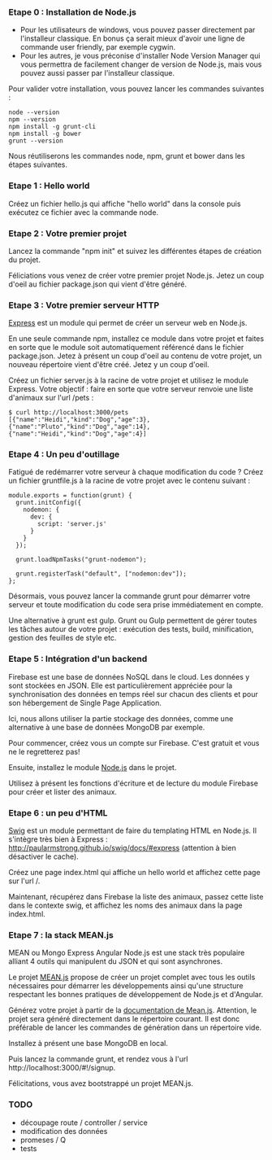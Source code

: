 
### Etape 0 : Installation de Node.js

- Pour les utilisateurs de windows, vous pouvez passer directement par l'installeur classique. En bonus ça serait mieux d'avoir une ligne de commande user friendly, par exemple cygwin.
- Pour les autres, je vous préconise d'installer Node Version Manager qui vous permettra de facilement changer de version de Node.js, mais vous pouvez aussi passer par l'installeur classique.

Pour valider votre installation, vous pouvez lancer les commandes suivantes :

```
node --version
npm --version
npm install -g grunt-cli
npm install -g bower
grunt --version
```

Nous réutiliserons les commandes node, npm, grunt et bower dans les étapes suivantes.

### Etape 1 : Hello world

Créez un fichier hello.js qui affiche "hello world" dans la console puis exécutez ce fichier avec la commande node.

### Etape 2 : Votre premier projet

Lancez la commande "npm init" et suivez les différentes étapes de création du projet.

Féliciations vous venez de créer votre premier projet Node.js. Jetez un coup d'oeil au fichier package.json qui vient d'être généré.

### Etape 3 : Votre premier serveur HTTP

[Express](https://github.com/strongloop/express) est un module qui permet de créer un serveur web en Node.js.

En une seule commande npm, installez ce module dans votre projet et faites en sorte que le module soit automatiquement référencé dans le fichier package.json.
Jetez à présent un coup d'oeil au contenu de votre projet, un nouveau répertoire vient d'être créé. Jetez y un coup d'oeil.

Créez un fichier server.js à la racine de votre projet et utilisez le module Express. Votre objectif : faire en sorte que votre serveur
renvoie une liste d'animaux sur l'url /pets :

```
$ curl http://localhost:3000/pets
[{"name":"Heidi","kind":"Dog","age":3},{"name":"Pluto","kind":"Dog","age":14},{"name":"Heidi","kind":"Dog","age":4}]
```

### Etape 4 : Un peu d'outillage

Fatigué de redémarrer votre serveur à chaque modification du code ? Créez un fichier gruntfile.js à la racine de votre projet avec le contenu suivant :


```
module.exports = function(grunt) {
  grunt.initConfig({
    nodemon: {
      dev: {
        script: 'server.js'
      }
    }
  });

  grunt.loadNpmTasks("grunt-nodemon");

  grunt.registerTask("default", ["nodemon:dev"]);
};
```

Désormais, vous pouvez lancer la commande grunt pour démarrer votre serveur et toute modification du code sera prise immédiatement en compte.

Une alternative à grunt est gulp. Grunt ou Gulp permettent de gérer toutes les tâches autour de votre projet : exécution des tests, build, minification, gestion des feuilles de style etc.


### Etape 5 : Intégration d'un backend

Firebase est une base de données NoSQL dans le cloud. Les données y sont stockées en JSON. Elle est particulièrement appréciée pour la synchronisation
des données en temps réel sur chacun des clients et pour son hébergement de Single Page Application.

Ici, nous allons utiliser la partie stockage des données, comme une alternative à une base de données MongoDB par exemple.

Pour commencer, créez vous un compte sur Firebase. C'est gratuit et vous ne le regretterez pas!

Ensuite, installez le module [Node.js](https://www.firebase.com/docs/web/quickstart.html) dans le projet.

Utilisez à présent les fonctions d'écriture et de lecture du module Firebase pour créer et lister des animaux.

### Etape 6 : un peu d'HTML

[Swig](https://github.com/paularmstrong/swig) est un module permettant de faire du templating HTML en Node.js.
Il s'intègre très bien à Express : http://paularmstrong.github.io/swig/docs/#express (attention à bien désactiver le cache).

Créez une page index.html qui affiche un hello world et affichez cette page sur l'url /.

Maintenant, récupérez dans Firebase la liste des animaux, passez cette liste dans le contexte swig, et affichez les noms des animaux dans la page index.html.

### Etape 7 : la stack MEAN.js

MEAN ou Mongo Express Angular Node.js est une stack très populaire alliant 4 outils qui manipulent du JSON et qui sont asynchrones.

Le projet [MEAN.js](https://github.com/meanjs/mean) propose de créer un projet complet avec tous les outils nécessaires
pour démarrer les développements ainsi qu'une structure respectant les bonnes pratiques de développement de Node.js et d'Angular.

Générez votre projet à partir de la [documentation de Mean.js](http://meanjs.org/generator.html).
Attention, le projet sera généré directement dans le répertoire courant. Il est donc préférable de lancer les commandes de génération
dans un répertoire vide.

Installez à présent une base MongoDB en local.

Puis lancez la commande grunt, et rendez vous à l'url http://localhost:3000/#!/signup.

Félicitations, vous avez bootstrappé un projet MEAN.js.

### TODO

- découpage route / controller / service
- modification des données
- promeses / Q
- tests
